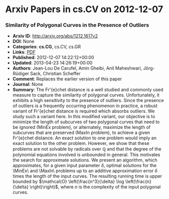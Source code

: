 # Arxiv Papers in cs.CV on 2012-12-07
### Similarity of Polygonal Curves in the Presence of Outliers
- **Arxiv ID**: http://arxiv.org/abs/1212.1617v2
- **DOI**: None
- **Categories**: **cs.CG**, cs.CV, cs.GR
- **Links**: [PDF](http://arxiv.org/pdf/1212.1617v2)
- **Published**: 2012-12-07 14:22:12+00:00
- **Updated**: 2013-04-23 14:26:19+00:00
- **Authors**: Jean-Lou De Carufel, Amin Gheibi, Anil Maheshwari, Jörg-Rüdiger Sack, Christian Scheffer
- **Comment**: Replaces the earlier version of this paper
- **Journal**: None
- **Summary**: The Fr\'{e}chet distance is a well studied and commonly used measure to capture the similarity of polygonal curves. Unfortunately, it exhibits a high sensitivity to the presence of outliers. Since the presence of outliers is a frequently occurring phenomenon in practice, a robust variant of Fr\'{e}chet distance is required which absorbs outliers. We study such a variant here. In this modified variant, our objective is to minimize the length of subcurves of two polygonal curves that need to be ignored (MinEx problem), or alternately, maximize the length of subcurves that are preserved (MaxIn problem), to achieve a given Fr\'{e}chet distance. An exact solution to one problem would imply an exact solution to the other problem. However, we show that these problems are not solvable by radicals over $\mathbb{Q}$ and that the degree of the polynomial equations involved is unbounded in general. This motivates the search for approximate solutions. We present an algorithm, which approximates, for a given input parameter $\delta$, optimal solutions for the \MinEx\ and \MaxIn\ problems up to an additive approximation error $\delta$ times the length of the input curves. The resulting running time is upper bounded by $\mathcal{O} \left(\frac{n^3}{\delta} \log \left(\frac{n}{\delta} \right)\right)$, where $n$ is the complexity of the input polygonal curves.



